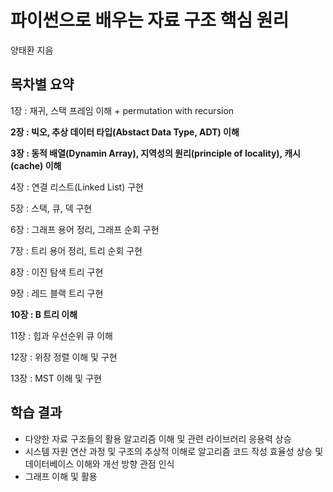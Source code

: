 # 파이썬으로 배우는 자료 구조 핵심 원리  

양태환 지음  

## 목차별 요약  

1장 : 재귀, 스택 프레임 이해  + permutation with recursion  

**2장 : 빅오, 추상 데이터 타입(Abstact Data Type, ADT) 이해**  

**3장 : 동적 배열(Dynamin Array), 지역성의 원리(principle of locality), 캐시(cache) 이해**  

4장 : 연결 리스트(Linked List) 구현  

5장 : 스택, 큐, 덱 구현  

6장 : 그래프 용어 정리, 그래프 순회 구현  

7장 : 트리 용어 정리, 트리 순회 구현  

8장 : 이진 탐색 트리 구현  

9장 : 레드 블랙 트리 구현  

**10장 : B 트리 이해**  

11장 : 힙과 우선순위 큐 이해  

12장 : 위장 정렬 이해 및 구현  

13장 : MST 이해 및 구현  

## 학습 결과  

- 다양한 자료 구조들의 활용 알고리즘 이해 및 관련 라이브러리 응용력 상승  
- 시스템 자원 연산 과정 및 구조의 추상적 이해로 알고리즘 코드 작성 효율성 상승 및 데이터베이스 이해와 개선 방향 관점 인식  
- 그래프 이해 및 활용  